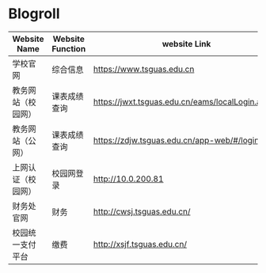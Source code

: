 # Blogroll

|Website Name|Website Function|website Link|
|---|---|---|
|学校官网|综合信息|https://www.tsguas.edu.cn|
|教务网站（校园网）|课表成绩查询|https://jwxt.tsguas.edu.cn/eams/localLogin.action|
|教务网站（公网）|课表成绩查询|https://zdjw.tsguas.edu.cn/app-web/#/login|
|上网认证（校园网）|校园网登录|http://10.0.200.81|
|财务处官网|财务|http://cwsj.tsguas.edu.cn/|
|校园统一支付平台|缴费|http://xsjf.tsguas.edu.cn/|